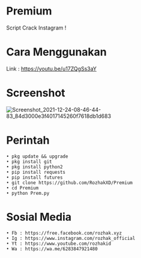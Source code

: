 # Premium

Script Crack Instagram !

# Cara Menggunakan
Link : https://youtu.be/u17ZQgSs3aY

# Screenshot
![Screenshot_2021-12-24-08-46-44-83_84d3000e3f4017145260f7618db1d683](https://user-images.githubusercontent.com/65714340/147317458-cb647309-e2dd-4f76-a822-181a3cccc823.png)

# Perintah
    • pkg update && upgrade
    • pkg install git
    • pkg install python2
    • pip install requests
    • pip install futures
    • git clone https://github.com/RozhakXD/Premium
    • cd Premium
    • python Prem.py
# Sosial Media
    • Fb : https://free.facebook.com/rozhak.xyz
    • Ig : https://www.instagram.com/rozhak_official
    • Yt : https://www.youtube.com/rozhakid
    • Wa : https://wa.me/6283847921480
